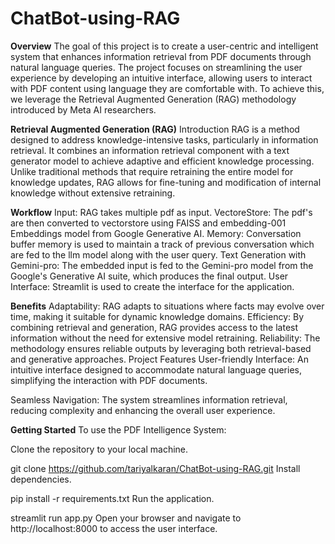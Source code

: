 # ChatBot-using-RAG


**Overview**
The goal of this project is to create a user-centric and intelligent system that enhances information retrieval from PDF documents through natural language queries. The project focuses on streamlining the user experience by developing an intuitive interface, allowing users to interact with PDF content using language they are comfortable with. To achieve this, we leverage the Retrieval Augmented Generation (RAG) methodology introduced by Meta AI researchers.


**Retrieval Augmented Generation (RAG)**
Introduction
RAG is a method designed to address knowledge-intensive tasks, particularly in information retrieval. It combines an information retrieval component with a text generator model to achieve adaptive and efficient knowledge processing. Unlike traditional methods that require retraining the entire model for knowledge updates, RAG allows for fine-tuning and modification of internal knowledge without extensive retraining.

**Workflow**
Input: RAG takes multiple pdf as input.
VectoreStore: The pdf's are then converted to vectorstore using FAISS and embedding-001 Embeddings model from Google Generative AI.
Memory: Conversation buffer memory is used to maintain a track of previous conversation which are fed to the llm model along with the user query.
Text Generation with Gemini-pro: The embedded input is fed to the Gemini-pro model from the Google's Generative AI suite, which produces the final output.
User Interface: Streamlit is used to create the interface for the application.

**Benefits**
Adaptability: RAG adapts to situations where facts may evolve over time, making it suitable for dynamic knowledge domains.
Efficiency: By combining retrieval and generation, RAG provides access to the latest information without the need for extensive model retraining.
Reliability: The methodology ensures reliable outputs by leveraging both retrieval-based and generative approaches.
Project Features
User-friendly Interface: An intuitive interface designed to accommodate natural language queries, simplifying the interaction with PDF documents.

Seamless Navigation: The system streamlines information retrieval, reducing complexity and enhancing the overall user experience.

**Getting Started**
To use the PDF Intelligence System:

Clone the repository to your local machine.

git clone https://github.com/tariyalkaran/ChatBot-using-RAG.git
Install dependencies.

pip install -r requirements.txt
Run the application.

streamlit run app.py
Open your browser and navigate to http://localhost:8000 to access the user interface.





